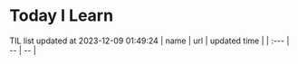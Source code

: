 # Today I Learn 
TIL list updated at 2023-12-09 01:49:24
| name | url | updated time |
| :--- | -- | -- |
